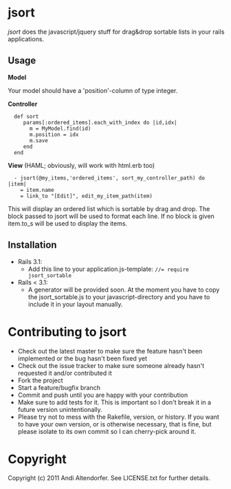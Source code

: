 jsort
=====

_jsort_ does the javascript/jquery stuff for drag&drop sortable lists in your rails applications.


Usage
-----

**Model**

  Your model should have a 'position'-column of type integer.

**Controller**

```
  def sort
     params[:ordered_items].each_with_index do |id,idx|
       m = MyModel.find(id)
       m.position = idx
       m.save
     end
  end
```

**View** (HAML; obviously, will work with html.erb too)

```
  - jsort(@my_items,'ordered_items', sort_my_controller_path) do |item|
    = item.name
    = link_to "[Edit]", edit_my_item_path(item)
```

This will display an ordered list which is sortable by drag and drop.
The block passed to jsort will be used to format each line. If no block is
given item.to_s will be used to display the items.


Installation
------------

 * Rails 3.1:
   * Add this line to your application.js-template: `//= require jsort_sortable`
 * Rails < 3.1:
   * A generator will be provided soon. At the moment you have to copy the jsort_sortable.js to your javascript-directory and you have to include it in your layout manually.


Contributing to jsort
=====================
 
  * Check out the latest master to make sure the feature hasn't been implemented or the bug hasn't been fixed yet
  * Check out the issue tracker to make sure someone already hasn't requested it and/or contributed it
  * Fork the project
  * Start a feature/bugfix branch
  * Commit and push until you are happy with your contribution
  * Make sure to add tests for it. This is important so I don't break it in a future version unintentionally.
  * Please try not to mess with the Rakefile, version, or history. If you want to have your own version, or is otherwise necessary, that is fine, but please isolate to its own commit so I can cherry-pick around it.

Copyright
=========

Copyright (c) 2011 Andi Altendorfer. See LICENSE.txt for
further details.

